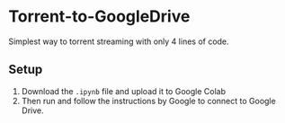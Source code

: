 # Torrent-to-GoogleDrive
Simplest way to torrent streaming with only 4 lines of code.
## Setup
1. Download the `.ipynb` file and upload it to Google Colab
2. Then run and follow the instructions by Google to connect to Google Drive.
